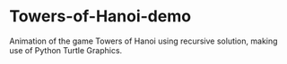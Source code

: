 # Towers-of-Hanoi-demo
Animation of the game Towers of Hanoi using recursive solution, making use of Python Turtle Graphics.
